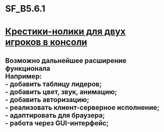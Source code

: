 # SF_B5.6.1
<H1><a href="https://github.com/nikd0003/SF_B5.6.1/">Крестики-нолики для двух игроков в консоли</a>
<H2>Возможно дальнейшее расширение функционала
  <br>  Например:
  <br>- добавить таблицу лидеров;
  <br>- добавить цвет, звук, анимацию;
  <br>- добавить авторизацию;
  <br>- реализовать клиент-серверное исполнение;
  <br>- адаптировать для браузера;
  <br>- работа через GUI-интерфейс;
